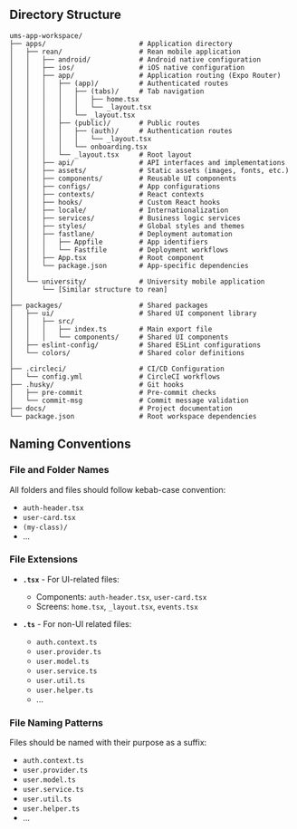 ## Directory Structure

```plaintext
ums-app-workspace/
├── apps/                       # Application directory
│   ├── rean/                   # Rean mobile application
│   │   ├── android/            # Android native configuration
│   │   ├── ios/                # iOS native configuration
│   │   ├── app/                # Application routing (Expo Router)
│   │   │   ├── (app)/          # Authenticated routes
│   │   │   │   ├── (tabs)/     # Tab navigation
│   │   │   │   │   ├── home.tsx
│   │   │   │   │   └── _layout.tsx
│   │   │   │   └── _layout.tsx
│   │   │   ├── (public)/       # Public routes
│   │   │   │   ├── (auth)/     # Authentication routes
│   │   │   │   │   └── _layout.tsx
│   │   │   │   └── onboarding.tsx
│   │   │   └── _layout.tsx     # Root layout
│   │   ├── api/                # API interfaces and implementations
│   │   ├── assets/             # Static assets (images, fonts, etc.)
│   │   ├── components/         # Reusable UI components
│   │   ├── configs/            # App configurations
│   │   ├── contexts/           # React contexts
│   │   ├── hooks/              # Custom React hooks
│   │   ├── locale/             # Internationalization
│   │   ├── services/           # Business logic services
│   │   ├── styles/             # Global styles and themes
│   │   ├── fastlane/           # Deployment automation
│   │   │   ├── Appfile         # App identifiers
│   │   │   └── Fastfile        # Deployment workflows
│   │   ├── App.tsx             # Root component
│   │   └── package.json        # App-specific dependencies
│   │
│   └── university/             # University mobile application
│       └── [Similar structure to rean]
│
├── packages/                   # Shared packages
│   ├── ui/                     # Shared UI component library
│   │   ├── src/
│   │   │   ├── index.ts        # Main export file
│   │   │   └── components/     # Shared UI components
│   ├── eslint-config/          # Shared ESLint configurations
│   └── colors/                 # Shared color definitions
│
├── .circleci/                  # CI/CD Configuration
│   └── config.yml              # CircleCI workflows
├── .husky/                     # Git hooks
│   ├── pre-commit              # Pre-commit checks
│   └── commit-msg              # Commit message validation
├── docs/                       # Project documentation
└── package.json                # Root workspace dependencies
```

## Naming Conventions

### File and Folder Names

All folders and files should follow kebab-case convention:
- `auth-header.tsx`
- `user-card.tsx`
- `(my-class)/`
- ...

### File Extensions

- **`.tsx`** - For UI-related files:
  - Components: `auth-header.tsx`, `user-card.tsx`
  - Screens: `home.tsx`, `_layout.tsx`, `events.tsx`

- **`.ts`** - For non-UI related files:
  - `auth.context.ts`
  - `user.provider.ts`
  - `user.model.ts`
  - `user.service.ts`
  - `user.util.ts`
  - `user.helper.ts`
  - ...

### File Naming Patterns

Files should be named with their purpose as a suffix:
- `auth.context.ts`
- `user.provider.ts`
- `user.model.ts`
- `user.service.ts`
- `user.util.ts`
- `user.helper.ts`
- ...